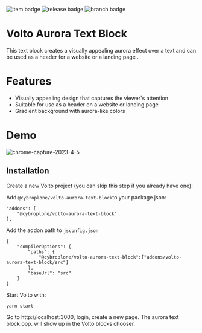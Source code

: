 
![item badge](https://badgen.net/pypi/license/pip) 
![release badge](https://badgen.net/badge/Release/v1.0.0/blue) 
![branch badge](https://badgen.net/badge/main/passing/green)


# Volto Aurora Text Block

This text block creates  a visually appealing aurora effect over a text and can be used as a header for a website or a landing page . 

# Features

- Visually appealing design that captures the viewer's attention
- Suitable for use as a header on a website or landing page
- Gradient background with aurora-like colors

# Demo 

![chrome-capture-2023-4-5](https://user-images.githubusercontent.com/129945593/236600573-73f87864-7b79-4663-990b-a267bcd47b25.gif)




## Installation

Create a new Volto project (you can skip this step if you already have one):



Add `@cybroplone/volto-aurora-text-block`to your package.json:

```
"addons": [
    "@cybroplone/volto-aurora-text-block"
],

```

Add the addon path to ```jsconfig.json``` 

```
{
    "compilerOptions": {
        "paths": {  
            "@cybroplone/volto-aurora-text-block":["addons/volto-aurora-text-block/src"]
        },
        "baseUrl": "src"
    }
}
```
Start Volto with:

```
yarn start
```

  Go to http://localhost:3000, login, create a new page. The aurora text block.oop. will show up in the Volto blocks chooser.



